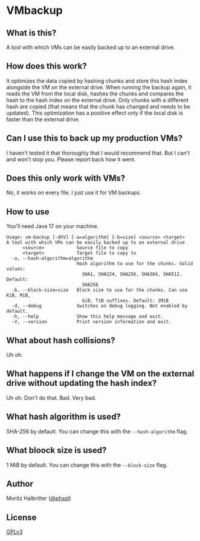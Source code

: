 # VMbackup

## What is this?

A tool with which VMs can be easily backed up to an external drive.

## How does this work?

It optimizes the data copied by hashing chunks and store this hash index alongside the VM on the external drive. When
running the backup again, it reads the VM from the local disk, hashes the chunks and compares the hash to the hash index
on the external drive. Only chunks with a different hash are copied (that means that the chunk has changed and needs to
be updated). This optimization has a positive effect only if the local disk is faster than the external drive.

## Can I use this to back up my production VMs?

I haven't tested it that thoroughly that I would recommend that. But I can't and won't stop you. Please report back how
it went.

## Does this only work with VMs?

No, it works on every file. I just use it for VM backups.

## How to use

You'll need Java 17 on your machine.

```
Usage: vm-backup [-dhV] [-a=algorithm] [-b=size] <source> <target>
A tool with which VMs can be easily backed up to an external drive
      <source>            Source file to copy
      <target>            Target file to copy to
  -a, --hash-algorithm=algorithm
                          Hash algorithm to use for the chunks. Valid values:
                            SHA1, SHA224, SHA256, SHA384, SHA512. Default:
                            SHA256
  -b, --block-size=size   Block size to use for the chunks. Can use KiB, MiB,
                            GiB, TiB suffixes. Default: 1MiB
  -d, --debug             Switches on debug logging. Not enabled by default.
  -h, --help              Show this help message and exit.
  -V, --version           Print version information and exit.
```

## What about hash collisions?

Uh oh.

## What happens if I change the VM on the external drive without updating the hash index?

Uh oh. Don't do that. Bad. Very bad.

## What hash algorithm is used?

SHA-256 by default. You can change this with the `--hash-algorithm` flag.

## What bloock size is used?

1 MiB by default. You can change this with the `--block-size` flag.

## Author

Moritz Halbritter ([@phxql](https://github.com/phxql))

## License

[GPLv3](LICENSE)
